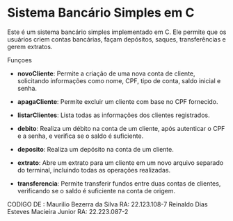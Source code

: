 # Sistema Bancário Simples em C

Este é um sistema bancário simples implementado em C. Ele permite que os usuários criem contas bancárias, façam depósitos, saques, transferências e gerem extratos.

 Funçoes

- **novoCliente**: Permite a criação de uma nova conta de cliente, solicitando informações como nome, CPF, tipo de conta, saldo inicial e senha.

- **apagaCliente**: Permite excluir um cliente com base no CPF fornecido.

- **listarClientes**: Lista todas as informações dos clientes registrados.

- **debito**: Realiza um débito na conta de um cliente, após autenticar o CPF e a senha, e verifica se o saldo é suficiente.

- **deposito**: Realiza um depósito na conta de um cliente.

- **extrato**: Abre um extrato para um cliente em um novo arquivo separado do terminal, incluindo todas as operações realizadas.

- **transferencia**: Permite transferir fundos entre duas contas de clientes, verificando se o saldo é suficiente na conta de origem.

CODIGO DE :  Maurilio Bezerra da Silva  RA: 22.123.108-7
             Reinaldo Dias Esteves Macieira Junior  RA: 22.223.087-2
